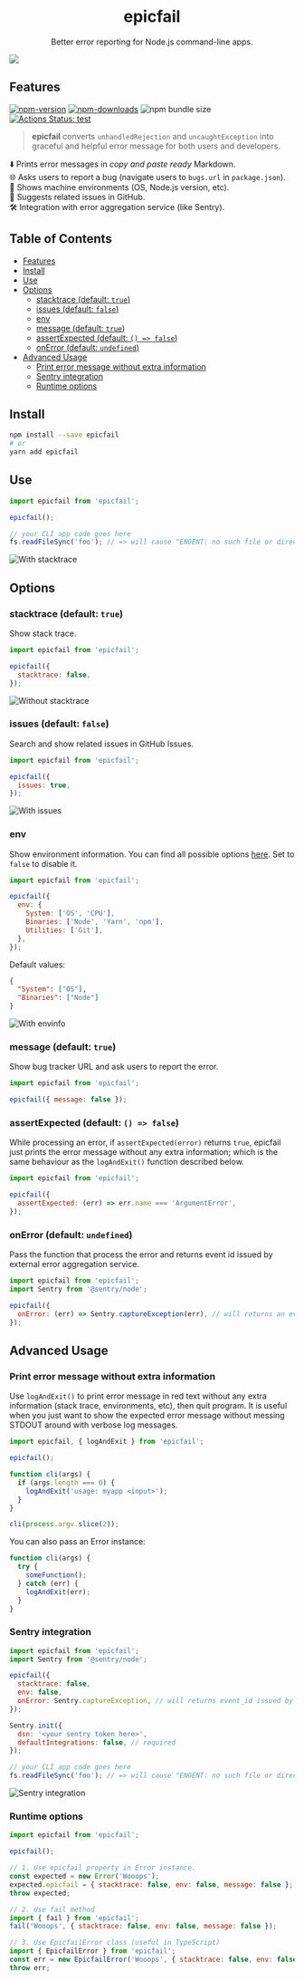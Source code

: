<h1 align="center">epicfail</h1>
<p align="center">Better error reporting for Node.js command-line apps.</p>
<img  align="center" src="https://raw.githubusercontent.com/uetchy/epicfail/master/docs/top.png" />

## Features

[![npm-version]][npm-url]
[![npm-downloads]][npm-url]
![npm bundle size](https://img.shields.io/bundlephobia/minzip/epicfail)
[![Actions Status: test](https://github.com/uetchy/epicfail/workflows/test/badge.svg)](https://github.com/uetchy/epicfail/actions?query=test)

[npm-version]: https://badgen.net/npm/v/epicfail
[npm-downloads]: https://badgen.net/npm/dt/epicfail
[npm-url]: https://npmjs.org/package/epicfail

> **epicfail** converts `unhandledRejection` and `uncaughtException` into graceful and helpful error message for both users and developers.

⬇️ Prints error messages in _copy and paste ready_ Markdown.  
🌐 Asks users to report a bug (navigate users to `bugs.url` in `package.json`).  
🍁 Shows machine environments (OS, Node.js version, etc).  
👀 Suggests related issues in GitHub.  
🛠 Integration with error aggregation service (like Sentry).

## Table of Contents

<!-- START mdmod {use: 'toc'} -->

- [Features](#features)
- [Install](#install)
- [Use](#use)
- [Options](#options)
  - [stacktrace (default: `true`)](#stacktrace-default-true)
  - [issues (default: `false`)](#issues-default-false)
  - [env](#env)
  - [message (default: `true`)](#message-default-true)
  - [assertExpected (default: `() => false`)](#assertexpected-default---false)
  - [onError (default: `undefined`)](#onerror-default-undefined)
- [Advanced Usage](#advanced-usage)
  - [Print error message without extra information](#print-error-message-without-extra-information)
  - [Sentry integration](#sentry-integration)
  - [Runtime options](#runtime-options)

<!-- END mdmod -->

## Install

```bash
npm install --save epicfail
# or
yarn add epicfail
```

## Use

```js
import epicfail from 'epicfail';

epicfail();

// your CLI app code goes here
fs.readFileSync('foo'); // => will cause "ENOENT: no such file or directory, open 'foo'"
```

![With stacktrace](https://raw.githubusercontent.com/uetchy/epicfail/master/docs/full.png)

## Options

### stacktrace (default: `true`)

Show stack trace.

```js
import epicfail from 'epicfail';

epicfail({
  stacktrace: false,
});
```

![Without stacktrace](https://raw.githubusercontent.com/uetchy/epicfail/master/docs/without-stacktrace.png)

### issues (default: `false`)

Search and show related issues in GitHub Issues.

```js
import epicfail from 'epicfail';

epicfail({
  issues: true,
});
```

![With issues](https://raw.githubusercontent.com/uetchy/epicfail/master/docs/with-issues.png)

### env

Show environment information. You can find all possible options [here](https://github.com/tabrindle/envinfo#cli-usage). Set to `false` to disable it.

```js
import epicfail from 'epicfail';

epicfail({
  env: {
    System: ['OS', 'CPU'],
    Binaries: ['Node', 'Yarn', 'npm'],
    Utilities: ['Git'],
  },
});
```

Default values:

```json
{
  "System": ["OS"],
  "Binaries": ["Node"]
}
```

![With envinfo](https://raw.githubusercontent.com/uetchy/epicfail/master/docs/with-envinfo.png)

### message (default: `true`)

Show bug tracker URL and ask users to report the error.

```js
import epicfail from 'epicfail';

epicfail({ message: false });
```

### assertExpected (default: `() => false`)

While processing an error, if `assertExpected(error)` returns `true`, epicfail just prints the error message without any extra information; which is the same behaviour as the `logAndExit()` function described below.

```js
import epicfail from 'epicfail';

epicfail({
  assertExpected: (err) => err.name === 'ArgumentError',
});
```

### onError (default: `undefined`)

Pass the function that process the error and returns event id issued by external error aggregation service.

```js
import epicfail from 'epicfail';
import Sentry from '@sentry/node';

epicfail({
  onError: (err) => Sentry.captureException(err), // will returns an event id issued by Sentry
});
```

## Advanced Usage

### Print error message without extra information

Use `logAndExit()` to print error message in red text without any extra information (stack trace, environments, etc), then quit program. It is useful when you just want to show the expected error message without messing STDOUT around with verbose log messages.

```js
import epicfail, { logAndExit } from 'epicfail';

epicfail();

function cli(args) {
  if (args.length === 0) {
    logAndExit('usage: myapp <input>');
  }
}

cli(process.argv.slice(2));
```

You can also pass an Error instance:

```js
function cli(args) {
  try {
    someFunction();
  } catch (err) {
    logAndExit(err);
  }
}
```

### Sentry integration

```js
import epicfail from 'epicfail';
import Sentry from '@sentry/node';

epicfail({
  stacktrace: false,
  env: false,
  onError: Sentry.captureException, // will returns event_id issued by Sentry
});

Sentry.init({
  dsn: '<your sentry token here>',
  defaultIntegrations: false, // required
});

// your CLI app code goes here
fs.readFileSync('foo'); // => will cause "ENOENT: no such file or directory, open 'foo'"
```

![Sentry integration](https://raw.githubusercontent.com/uetchy/epicfail/master/docs/with-sentry.png)

### Runtime options

```js
import epicfail from 'epicfail';

epicfail();

// 1. Use epicfail property in Error instance.
const expected = new Error('Wooops');
expected.epicfail = { stacktrace: false, env: false, message: false };
throw expected;

// 2. Use fail method
import { fail } from 'epicfail';
fail('Wooops', { stacktrace: false, env: false, message: false });

// 3. Use EpicfailError class (useful in TypeScript)
import { EpicfailError } from 'epicfail';
const err = new EpicfailError('Wooops', { stacktrace: false, env: false, message: false };);
throw err;
```
